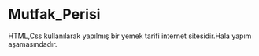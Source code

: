 # Mutfak_Perisi
HTML,Css kullanılarak yapılmış bir yemek tarifi internet sitesidir.Hala yapım aşamasındadır.

